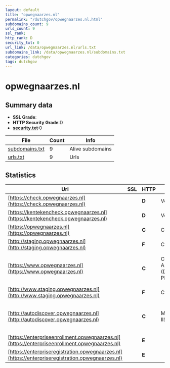 ```yaml
---
layout: default
title: "opwegnaarzes.nl"
permalink: "/dutchgov/opwegnaarzes.nl.html"
subdomains_count: 9
urls_count: 9
ssl_rank: 
http_rank: D
security_txt: 0
url_link: /data/opwegnaarzes.nl/urls.txt
subdomains_link: /data/opwegnaarzes.nl/subdomains.txt
categories: dutchgov
tags: dutchgov
---
```



# opwegnaarzes.nl
## Summary data


 - **SSL Grade**:
 - **HTTP Security Grade**:D
 - **[security.txt](https://www.digitaleoverheid.nl/nieuws/standaard-security-txt-nu-verplicht-voor-overheid/)**:0


| File       | Count | Info |
|------------|-------|------|
|[subdomains.txt](/DutchGovScope/data/opwegnaarzes.nl/subdomains.txt)|9|Alive subdomains|
|[urls.txt](/DutchGovScope/data/opwegnaarzes.nl/urls.txt)|9|Urls|


## Statistics


| Url | SSL | HTTP | Server | Cookie | HSTS | CORS | CTO | CSP | XFO | XXP | RP |FP| Tech |Title |
|--------|-------|-------|------|------|------|------|------|------|------|------|------|------|------|------|
|[https://check.opwegnaarzes.nl](https://check.opwegnaarzes.nl)| | **D**|Vercel| |:white_check_mark: | :warning:| | | | | :white_check_mark: | |HSTS Vercel||
|[https://kentekencheck.opwegnaarzes.nl](https://kentekencheck.opwegnaarzes.nl)| | **D**|Vercel| |:white_check_mark: | :warning:| | | | | :white_check_mark: | |HSTS Vercel||
|[https://opwegnaarzes.nl](https://opwegnaarzes.nl)| | **C**|Caddy| |:white_check_mark: | | | | | | :white_check_mark: | |Caddy HSTS||
|[http://staging.opwegnaarzes.nl](http://staging.opwegnaarzes.nl)| | **F**|Caddy| | | | | | | | :white_check_mark: | |Caddy||
|[https://www.opwegnaarzes.nl](https://www.opwegnaarzes.nl)| | **C**|Caddy Apache/2.4.62 (Debian) PHP/8.2.27| |:white_check_mark: | | | | | | :white_check_mark: | |Apache HTTP Server:2.4.62 Debian HSTS PHP:8.2.27|Home - Op weg na...|
|[http://www.staging.opwegnaarzes.nl](http://www.staging.opwegnaarzes.nl)| | **F**|Caddy| | | | | | | | :white_check_mark: | |Caddy||
|[http://autodiscover.opwegnaarzes.nl](http://autodiscover.opwegnaarzes.nl)| | **C**|Microsoft-IIS/10.0| |:white_check_mark: | | | | | | :white_check_mark: | |IIS:10.0 Microsoft ASP.NET Windows Server||
|[https://enterpriseenrollment.opwegnaarzes.nl](https://enterpriseenrollment.opwegnaarzes.nl)| | **E**|| | | | | | | | :white_check_mark: | |HSTS||
|[https://enterpriseregistration.opwegnaarzes.nl](https://enterpriseregistration.opwegnaarzes.nl)| | **E**|| | | | | | | | :white_check_mark: | |||


